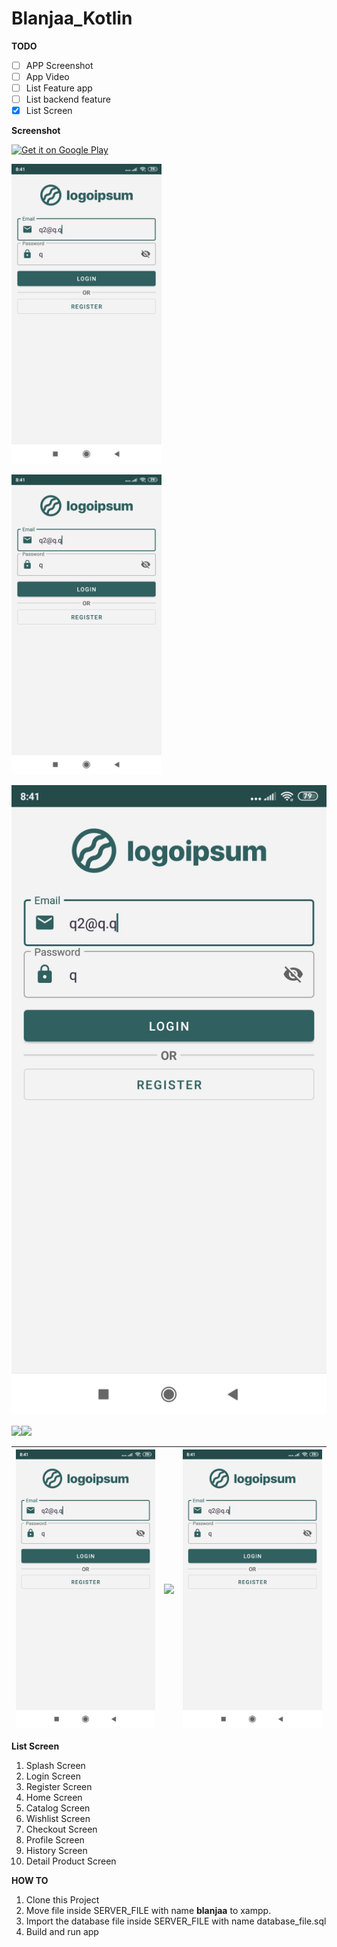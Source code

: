 # Blanjaa_Kotlin


**TODO**

- [ ] APP Screenshot
- [ ] App Video
- [ ] List Feature app
- [ ] List backend feature
- [x] List Screen

**Screenshot**


<a href='https://play.google.com/store/apps/details?id=org.thoughtcrime.securesms&pcampaignid=MKT-Other-global-all-co-prtnr-py-PartBadge-Mar2515-1'><img alt='Get it on Google Play' src='https://play.google.com/intl/en_us/badges/images/generic/en_badge_web_generic.png' height='80px'/></a>


<a href='https://github.com/Irpan98/blanjaa_Kotlin/blob/master/SCREENSHOOT/1.jpg'><img alt='Get it on Google Play' src='https://github.com/Irpan98/blanjaa_Kotlin/blob/master/SCREENSHOOT/1.jpg' height='480px'/></a>

<a href='https://github.com/Irpan98/blanjaa_Kotlin/blob/master/SCREENSHOOT/1.jpg'><img alt='Get it on Google Play' src='https://github.com/Irpan98/blanjaa_Kotlin/blob/master/SCREENSHOOT/1.jpg' height='480px'/></a>

![ss](https://github.com/Irpan98/blanjaa_Kotlin/blob/master/SCREENSHOOT/1.jpg)

<a href="https://play.google.com/store/apps/details?id=com.owncloud.android"><img src="https://play.google.com/intl/en_us/badges/images/generic/en_badge_web_generic.png" height="75"></a><a href="https://f-droid.org/packages/com.owncloud.android/"><img src="https://f-droid.org/badge/get-it-on.png" height="75"></a>

| <img src="https://github.com/Irpan98/blanjaa_Kotlin/blob/master/SCREENSHOOT/1.jpg"> | <img src="https://github.com/Irpan98/blanjaa_Kotlin/blob/master/SCREENSHOOT/1.jpgg"> | <img src="https://github.com/Irpan98/blanjaa_Kotlin/blob/master/SCREENSHOOT/1.jpg"> |
| ---------------------------------------------- | -------------------------------------------- | ------------------------------------------- |


**List Screen**

1. Splash Screen
2. Login Screen
3. Register Screen
4. Home Screen
5. Catalog Screen
6. Wishlist Screen
7. Checkout Screen
8. Profile Screen
9. History Screen
10. Detail Product Screen

**HOW TO**

1. Clone this Project
2. Move file inside SERVER_FILE with name **blanjaa** to xampp.
3. Import the database file inside SERVER_FILE with name database_file.sql
4. Build and run app